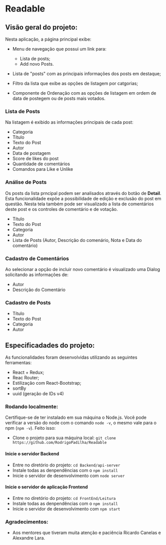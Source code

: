 # Readable

## Visão geral do projeto:
Nesta aplicação, a página principal exibe:

- Menu de navegação que possui um link para:
    - Lista de posts;
    - Add novo Posts.

- Lista de "posts" com as principais informações dos posts em destaque;
- Filtro da lista que exibe as opções de listagem por catgorias;
- Componente de Ordenação com as opções de listagem em ordem de data de postegem ou de posts mais votados.

### Lista de Posts
Na listagem é exibido as informações principais de cada post:
- Categoria
- Título
- Texto do Post
- Autor
- Data de postagem
- Score de likes do post
- Quantidade de comentários
- Comandos para Like e Unlike

### Análise de Posts
Os posts da lista prncipal podem ser analisados através do botão de **Detail**.
Esta funcionalidade expõe a possibilidade de edição e exclusão do post em questão. Nesta tela também pode ser visualizado a lista de comentários deste post e os controles de comentário e de votação.
- Título
- Texto do Post
- Categoria
- Autor
- Lista de Posts (Autor, Descrição do comenário, Nota e Data do comentário)

### Cadastro de Comentários
Ao selecionar a opção de incluir novo comentário é visualizado uma Dialog solicitando as informações de:
- Autor 
- Descrição do Comentário

### Cadastro de Posts
- Título
- Texto do Post
- Categoria
- Autor

## Especificadades do projeto:
As funcionalidades foram desenvolvidas utilizando as seguintes ferramentas:
- React + Redux;
- Reac Router;
- Estilização com React-Bootstrap;
- sortBy
- uuid (geração de IDs v4)

### Rodando localmente:
Certifique-se de ter instalado em sua máquina o Node.js. Você pode verificar a versão do node com o comando `node -v`, o mesmo vale para o npm (`npm -v`). Feito isso:
- Clone o projeto para sua máquina local: `git clone https://github.com/RodrigoPadilha/Readable`

#### Inicie o servidor Backend
- Entre no diretório do projeto: `cd Backend/api-server`
- Instale todas as denpendências com o `npm install`
- Inicie o servidor de desenvolvimento com `node server`

#### Inicie o servidor de aplicação Frontend
- Entre no diretório do projeto: `cd FrontEnd/Leitura`
- Instale todas as denpendências com o `npm install`
- Inicie o servidor de desenvolvimento com `npm start`

### Agradecimentos:
- Aos mentores que tiveram muita atenção e paciência Ricardo Canelas e Alexandre Lara.
